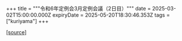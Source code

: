 +++
title = """令和6年定例会3月定例会議（2日目）"""
date = 2025-03-02T15:00:00.000Z
expiryDate = 2025-05-20T18:30:46.353Z
tags = ["kuriyama"]
+++


[[source]](https://www.town.kuriyama.hokkaido.jp/site/gikai/30528.html)
